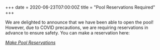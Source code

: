 +++
date = 2020-06-23T07:00:00Z
title = "Pool Reservations Required"
+++

We are delighted to announce that we have been able to open the pool! However, due to COVID precautions, we are requiring reservations in advance to ensure safety. You can make a reservation here:

*[Make Pool Reservations](/pool-reservations)*
